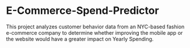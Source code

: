 # E-Commerce-Spend-Predictor
This project analyzes customer behavior data from an NYC-based fashion e-commerce company to determine whether improving the mobile app or the website would have a greater impact on Yearly Spending.
